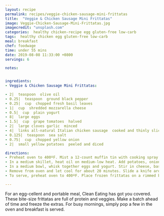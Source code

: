 ```yaml
---
layout: recipe
permalink: recipes/veggie-chicken-sausage-mini-frittatas
title:  "Veggie & Chicken Sausage Mini Frittatas"
image: Veggie-Chicken-Sausage-Mini-Frittatas.jpg
imagecredit: "unsplash.com"
categories:  healthy chicken-recipe egg gluten-free low-carb
tags:  healthy chicken egg gluten-free low-carb
meal: breakfast
chef: foodwage
time: under 55 mins
date: 2019-08-08 11:33:00 +0800
servings: 6

notes:


ingredients:
- Veggie & Chicken Sausage Mini Frittatas:

- 2|  teaspoon  olive oil
- 0.25|  teaspoon  ground black pepper
- 0.25|  cup  chopped fresh basil leaves
- 1|  cup  shredded mozzarella cheese
- 0.5|  cup  plain yogurt
- 8|  large eggs
- 1.5|  cup  grape tomatoes  halved
- 2|  large cloves garlic  minced
- 4|  links all-natural Italian chicken sausage  cooked and thinly sliced
- 0.125|  teaspoon  sea salt
- 0.75|  cup  chopped yellow onion
- 2|  small yellow potatoes  peeled and diced

directions:
- Preheat oven to 400ºF. Mist a 12-count muffin tin with cooking spray.
- In a medium skillet, heat oil on medium-low heat. Add potatoes, onion and salt and sauté for about 10 minutes, stirring occasionally, until vegetables are tender. Add sausage, garlic and tomatoes, and sauté for 2 minutes more. Divide mixture among muffin tins and allow to cool for about 10 minutes.
- In a medium bowl, whisk together eggs and yogurt. Stir in cheese, basil and pepper. Divide evenly among muffin cups. Bake for 20 minutes, until puffed and set.
- Remove from oven and let cool for about 20 minutes. Slide a knife around each frittata and gently remove, placing on a large rimmed baking sheet. Freeze until firm, about 2 hours, then transfer to a large zip-top freezer bag. Return to freezer until ready to serve, up to 1 month.
- To serve, preheat oven to 400ºF. Place frozen frittatas on a rimmed baking sheet misted with cooking spray and bake for 20 minutes, until heated through. A microwave may also be used, if desired. Frittatas can also be eaten cold; defrost overnight in the refrigerator.

---
```


For an egg-cellent and portable meal, Clean Eating has got you covered. These bite-size frittatas are full of protein and veggies. Make a batch ahead of time and freeze the extras. For busy mornings, simply pop a few in the oven and breakfast is served.